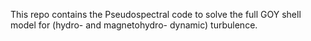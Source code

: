 This repo contains the Pseudospectral code to solve the full GOY shell model for (hydro- and magnetohydro- dynamic) turbulence.